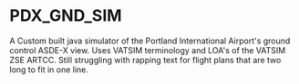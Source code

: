 # PDX_GND_SIM
A Custom built java simulator of the Portland International Airport's ground control ASDE-X view. Uses VATSIM terminology and LOA's of the VATSIM ZSE ARTCC. Still struggling with rapping text for flight plans that are two long to fit in one line.
